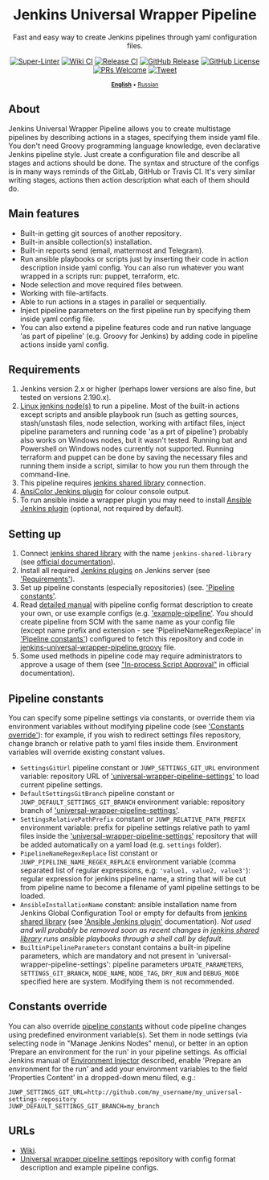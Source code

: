 <!-- markdownlint-disable MD033 MD041 -->

<!-- docs-ci-cut-begin -->
<div align='center'>

# Jenkins Universal Wrapper Pipeline

Fast and easy way to create Jenkins pipelines through yaml configuration files.
<!-- markdown-link-check-disable -->
[![Super-Linter](https://github.com/alexanderbazhenoff/jenkins-universal-wrapper-pipeline/actions/workflows/super-linter.yml/badge.svg?branch=main)](https://github.com/marketplace/actions/super-linter)
[![Wiki CI](https://github.com/alexanderbazhenoff/jenkins-universal-wrapper-pipeline/actions/workflows/wiki-ci.yml/badge.svg?branch=main)](https://github.com/alexanderbazhenoff/jenkins-universal-wrapper-pipeline/wiki)
[![Release CI](https://github.com/alexanderbazhenoff/jenkins-universal-wrapper-pipeline/actions/workflows/release-ci.yml/badge.svg?branch=main)](CHANGELOG.md)
[![GitHub Release](https://img.shields.io/github/v/release/alexanderbazhenoff/jenkins-universal-wrapper-pipeline)](https://github.com/alexanderbazhenoff/jenkins-universal-wrapper-pipeline/releases)
[![GitHub License](https://img.shields.io/github/license/alexanderbazhenoff/jenkins-universal-wrapper-pipeline)](LICENSE)
[![PRs Welcome](https://img.shields.io/badge/PRs-welcome-brightgreen.svg?style=flat-square)](https://makeapullrequest.com)
[![Tweet](https://img.shields.io/twitter/url/http/shields.io.svg?style=social)](https://twitter.com/intent/tweet?text=Create+your+pipelines+easier+and+faster%21%20&url=https://github.com/alexanderbazhenoff/jenkins-universal-wrapper-pipeline&hashtags=devops,cicd,jenkins,ansible,yaml)
<!-- markdown-link-check-enable -->
<span style="font-size:0.8em;">[**English**](README.md) • [Russian](README_RUS.md)</span>
</div>
<!-- docs-ci-cut-end -->

## About

Jenkins Universal Wrapper Pipeline allows you to create multistage pipelines by describing actions in a stages,
specifying them inside yaml file. You don't need Groovy programming language knowledge, even declarative Jenkins
pipeline style. Just create a configuration file and describe all stages and actions should be done. The syntax and
structure of the configs is in many ways reminds of the GitLab, GitHub or Travis CI. It's very similar writing stages,
actions then action description what each of them should do.

## Main features

- Built-in getting git sources of another repository.
- Built-in ansible collection(s) installation.
- Built-in reports send (email, mattermost and Telegram).
- Run ansible playbooks or scripts just by inserting their code in action description inside yaml config. You can also
  run whatever you want wrapped in a scripts run: puppet, terraform, etc.
- Node selection and move required files between.
- Working with file-artifacts.
- Able to run actions in a stages in parallel or sequentially.
- Inject pipeline parameters on the first pipeline run by specifying them inside yaml config file.
- You can also extend a pipeline features code and run native language 'as part of pipeline' (e.g. Groovy for
  Jenkins) by adding code in pipeline actions inside yaml config.

## Requirements

1. Jenkins version 2.x or higher (perhaps lower versions are also fine, but tested on versions 2.190.x).
2. [Linux jenkins node(s)](https://www.jenkins.io/doc/book/installing/linux/) to run a pipeline. Most of the built-in
   actions except scripts and ansible playbook run (such as getting sources, stash/unstash files, node selection,
   working with artifact files, inject pipeline parameters and running code 'as a prt of pipeline') probably also works
   on Windows nodes, but it wasn't tested. Running bat and Powershell on Windows nodes currently not supported. Running
   terraform and puppet can be done by saving the necessary files and running them inside a script, similar to how you
   run them through the command-line.
3. This pipeline requires [jenkins shared library](https://github.com/alexanderbazhenoff/jenkins-shared-library)
   connection.
4. [AnsiColor Jenkins plugin](https://plugins.jenkins.io/ansicolor/) for colour console output.
5. To run ansible inside a wrapper plugin you may need to install
   [Ansible Jenkins plugin](https://plugins.jenkins.io/ansible/) (optional, not required by default).

## Setting up

1. Connect [jenkins shared library](https://github.com/alexanderbazhenoff/jenkins-shared-library) with the
   name `jenkins-shared-library` (see
   [official documentation](https://www.jenkins.io/doc/book/pipeline/shared-libraries/#global-shared-libraries)).
2. Install all required [Jenkins plugins](https://www.jenkins.io/doc/book/managing/plugins/) on Jenkins server (see
   ['Requirements'](#requirements)).
3. Set up pipeline constants (especially repositories) (see. ['Pipeline constants'](#pipeline-constants).
4. Read [detailed manual](https://github.com/alexanderbazhenoff/universal-wrapper-pipeline-settings) with pipeline
   config format description to create your own, or use example configs (e.g.
   ['example-pipeline'](https://github.com/alexanderbazhenoff/universal-wrapper-pipeline-settings/blob/main/settings/example-pipeline.yaml).
   You should create pipeline from SCM with the same name as your config file (except name prefix and extension - see
   'PipelineNameRegexReplace' in ['Pipeline constants'](#pipeline-constants)) configured to fetch this repository and
   code in [jenkins-universal-wrapper-pipeline.groovy](jenkins-universal-wrapper-pipeline.groovy) file.
5. Some used methods in pipeline code may require administrators to approve a usage of them (see
   ["In-process Script Approval"](https://www.jenkins.io/doc/book/managing/script-approval/) in official documentation).

## Pipeline constants

You can specify some pipeline settings via constants, or override them via environment variables without modifying
pipeline code (see ['Constants override'](#constants-override)): for example, if you wish to redirect settings files
repository, change branch or relative path to yaml files inside them. Environment variables will override existing
constant values.

- `SettingsGitUrl` pipeline constant or `JUWP_SETTINGS_GIT_URL` environment variable: repository URL of
  ['universal-wrapper-pipeline-settings'](https://github.com/alexanderbazhenoff/universal-wrapper-pipeline-settings/tree/main)
  to load current pipeline settings.
- `DefaultSettingsGitBranch` pipeline constant or `JUWP_DEFAULT_SETTINGS_GIT_BRANCH` environment variable: repository
  branch of
  ['universal-wrapper-pipeline-settings'](https://github.com/alexanderbazhenoff/universal-wrapper-pipeline-settings/tree/main).
- `SettingsRelativePathPrefix` constant or `JUWP_RELATIVE_PATH_PREFIX` environment variable: prefix for pipeline
  settings relative path to yaml files inside the
  ['universal-wrapper-pipeline-settings'](https://github.com/alexanderbazhenoff/universal-wrapper-pipeline-settings/tree/main)
  repository that will be added automatically on a yaml load (e.g. `settings` folder).
- `PipelineNameRegexReplace` list constant or `JUWP_PIPELINE_NAME_REGEX_REPLACE` environment variable (comma separated
  list of regular expressions, e.g: `'value1, value2, value3'`): regular expression for jenkins pipeline name, a
  string that will be cut from pipeline name to become a filename of yaml pipeline settings to be loaded.
- `AnsibleInstallationName` constant: ansible installation name from Jenkins Global Configuration Tool or empty for
  defaults from [jenkins shared library](https://github.com/alexanderbazhenoff/jenkins-shared-library) (see
  ['Ansible Jenkins plugin'](https://plugins.jenkins.io/ansible/) documentation). *Not used and will probably be removed
  soon as recent changes in [jenkins shared library](https://github.com/alexanderbazhenoff/jenkins-shared-library) runs
  ansible playbooks through a shell call by default.*
- `BuiltinPipelineParameters` constant contains a built-in pipeline parameters, which are mandatory and not present in
  'universal-wrapper-pipeline-settings': pipeline parameters `UPDATE_PARAMETERS`, `SETTINGS_GIT_BRANCH`, `NODE_NAME`,
  `NODE_TAG`, `DRY_RUN` and `DEBUG_MODE` specified here are system. Modifying them is not recommended.

## Constants override

You can also override [pipeline constants](#pipeline-constants) without code pipeline changes using predefined
environment variable(s). Set them in node settings (via selecting node in "Manage Jenkins Nodes" menu), or better in an
option 'Prepare an environment for the run' in your pipeline settings. As official Jenkins manual of
[Environment Injector](https://plugins.jenkins.io/envinject/) described, enable 'Prepare an environment for the run'
and add your environment variables to the field 'Properties Content' in a dropped-down menu filed, e.g.:

```properties
JUWP_SETTINGS_GIT_URL=http://github.com/my_username/my_universal-settings-repository
JUWP_DEFAULT_SETTINGS_GIT_BRANCH=my_branch
```

<!-- docs-ci-cut-begin -->
## URLs

- [Wiki](https://github.com/alexanderbazhenoff/jenkins-universal-wrapper-pipeline/wiki).
- [Universal wrapper pipeline settings](https://github.com/alexanderbazhenoff/universal-wrapper-pipeline-settings/tree/main)
  repository with config format description and example pipeline configs.

<!-- docs-ci-cut-end -->
